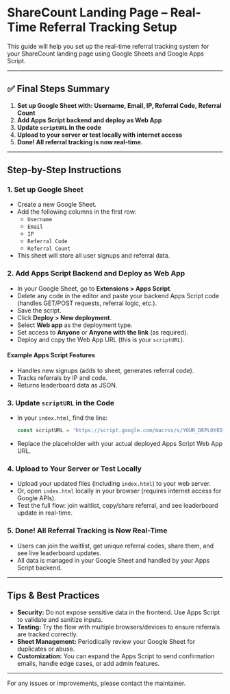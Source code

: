 # ShareCount Landing Page – Real-Time Referral Tracking Setup

This guide will help you set up the real-time referral tracking system for your ShareCount landing page using Google Sheets and Google Apps Script.

---

## ✅ Final Steps Summary

1. **Set up Google Sheet with: Username, Email, IP, Referral Code, Referral Count**
2. **Add Apps Script backend and deploy as Web App**
3. **Update `scriptURL` in the code**
4. **Upload to your server or test locally with internet access**
5. **Done! All referral tracking is now real-time.**

---

## Step-by-Step Instructions

### 1. Set up Google Sheet
- Create a new Google Sheet.
- Add the following columns in the first row:
  - `Username`
  - `Email`
  - `IP`
  - `Referral Code`
  - `Referral Count`
- This sheet will store all user signups and referral data.

### 2. Add Apps Script Backend and Deploy as Web App
- In your Google Sheet, go to **Extensions > Apps Script**.
- Delete any code in the editor and paste your backend Apps Script code (handles GET/POST requests, referral logic, etc.).
- Save the script.
- Click **Deploy > New deployment**.
- Select **Web app** as the deployment type.
- Set access to **Anyone** or **Anyone with the link** (as required).
- Deploy and copy the Web App URL (this is your `scriptURL`).

#### Example Apps Script Features
- Handles new signups (adds to sheet, generates referral code).
- Tracks referrals by IP and code.
- Returns leaderboard data as JSON.

### 3. Update `scriptURL` in the Code
- In your `index.html`, find the line:
  ```js
  const scriptURL = 'https://script.google.com/macros/s/YOUR_DEPLOYED_SCRIPT_ID/exec';
  ```
- Replace the placeholder with your actual deployed Apps Script Web App URL.

### 4. Upload to Your Server or Test Locally
- Upload your updated files (including `index.html`) to your web server.
- Or, open `index.html` locally in your browser (requires internet access for Google APIs).
- Test the full flow: join waitlist, copy/share referral, and see leaderboard update in real-time.

### 5. Done! All Referral Tracking is Now Real-Time
- Users can join the waitlist, get unique referral codes, share them, and see live leaderboard updates.
- All data is managed in your Google Sheet and handled by your Apps Script backend.

---

## Tips & Best Practices
- **Security:** Do not expose sensitive data in the frontend. Use Apps Script to validate and sanitize inputs.
- **Testing:** Try the flow with multiple browsers/devices to ensure referrals are tracked correctly.
- **Sheet Management:** Periodically review your Google Sheet for duplicates or abuse.
- **Customization:** You can expand the Apps Script to send confirmation emails, handle edge cases, or add admin features.

---

For any issues or improvements, please contact the maintainer. 